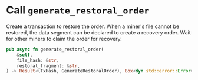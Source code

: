 # Call `generate_restoral_order`

Create a transaction to restore the order. When a miner's file cannot be restored, the data segment can be declared to create a recovery order. Wait for other miners to claim the order for recovery.

```rust
pub async fn generate_restoral_order(
    &self,
    file_hash: &str,
    restoral_fragment: &str,
) -> Result<(TxHash, GenerateRestoralOrder), Box<dyn std::error::Error>>
```